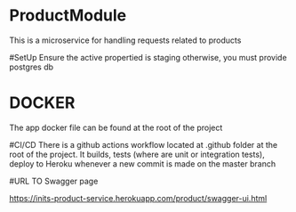 # ProductModule

This is a microservice for handling requests related to products

#SetUp
Ensure the active propertied is staging otherwise, you must provide postgres db

# DOCKER
The app docker file can be found at the root of the project

#CI/CD
There is a github actions workflow located at .github folder at the root of the project. It builds, tests (where are unit or integration tests), deploy to Heroku whenever a new commit is made on the master branch

#URL TO Swagger page

https://inits-product-service.herokuapp.com/product/swagger-ui.html